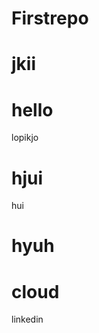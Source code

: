 # Firstrepo

jkii
=======

hello
=======
lopikjo


hjui
=======
hui


hyuh
=======

cloud
=======
linkedin



